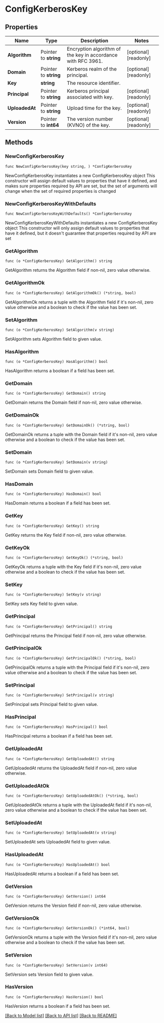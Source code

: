 # ConfigKerberosKey

## Properties

Name | Type | Description | Notes
------------ | ------------- | ------------- | -------------
**Algorithm** | Pointer to **string** | Encryption algorithm of the key in accordance with RFC 3961. | [optional] [readonly] 
**Domain** | Pointer to **string** | Kerberos realm of the principal. | [optional] [readonly] 
**Key** | **string** | The resource identifier. | 
**Principal** | Pointer to **string** | Kerberos principal associated with key. | [optional] [readonly] 
**UploadedAt** | Pointer to **string** | Upload time for the key. | [optional] [readonly] 
**Version** | Pointer to **int64** | The version number (KVNO) of the key. | [optional] [readonly] 

## Methods

### NewConfigKerberosKey

`func NewConfigKerberosKey(key string, ) *ConfigKerberosKey`

NewConfigKerberosKey instantiates a new ConfigKerberosKey object
This constructor will assign default values to properties that have it defined,
and makes sure properties required by API are set, but the set of arguments
will change when the set of required properties is changed

### NewConfigKerberosKeyWithDefaults

`func NewConfigKerberosKeyWithDefaults() *ConfigKerberosKey`

NewConfigKerberosKeyWithDefaults instantiates a new ConfigKerberosKey object
This constructor will only assign default values to properties that have it defined,
but it doesn't guarantee that properties required by API are set

### GetAlgorithm

`func (o *ConfigKerberosKey) GetAlgorithm() string`

GetAlgorithm returns the Algorithm field if non-nil, zero value otherwise.

### GetAlgorithmOk

`func (o *ConfigKerberosKey) GetAlgorithmOk() (*string, bool)`

GetAlgorithmOk returns a tuple with the Algorithm field if it's non-nil, zero value otherwise
and a boolean to check if the value has been set.

### SetAlgorithm

`func (o *ConfigKerberosKey) SetAlgorithm(v string)`

SetAlgorithm sets Algorithm field to given value.

### HasAlgorithm

`func (o *ConfigKerberosKey) HasAlgorithm() bool`

HasAlgorithm returns a boolean if a field has been set.

### GetDomain

`func (o *ConfigKerberosKey) GetDomain() string`

GetDomain returns the Domain field if non-nil, zero value otherwise.

### GetDomainOk

`func (o *ConfigKerberosKey) GetDomainOk() (*string, bool)`

GetDomainOk returns a tuple with the Domain field if it's non-nil, zero value otherwise
and a boolean to check if the value has been set.

### SetDomain

`func (o *ConfigKerberosKey) SetDomain(v string)`

SetDomain sets Domain field to given value.

### HasDomain

`func (o *ConfigKerberosKey) HasDomain() bool`

HasDomain returns a boolean if a field has been set.

### GetKey

`func (o *ConfigKerberosKey) GetKey() string`

GetKey returns the Key field if non-nil, zero value otherwise.

### GetKeyOk

`func (o *ConfigKerberosKey) GetKeyOk() (*string, bool)`

GetKeyOk returns a tuple with the Key field if it's non-nil, zero value otherwise
and a boolean to check if the value has been set.

### SetKey

`func (o *ConfigKerberosKey) SetKey(v string)`

SetKey sets Key field to given value.


### GetPrincipal

`func (o *ConfigKerberosKey) GetPrincipal() string`

GetPrincipal returns the Principal field if non-nil, zero value otherwise.

### GetPrincipalOk

`func (o *ConfigKerberosKey) GetPrincipalOk() (*string, bool)`

GetPrincipalOk returns a tuple with the Principal field if it's non-nil, zero value otherwise
and a boolean to check if the value has been set.

### SetPrincipal

`func (o *ConfigKerberosKey) SetPrincipal(v string)`

SetPrincipal sets Principal field to given value.

### HasPrincipal

`func (o *ConfigKerberosKey) HasPrincipal() bool`

HasPrincipal returns a boolean if a field has been set.

### GetUploadedAt

`func (o *ConfigKerberosKey) GetUploadedAt() string`

GetUploadedAt returns the UploadedAt field if non-nil, zero value otherwise.

### GetUploadedAtOk

`func (o *ConfigKerberosKey) GetUploadedAtOk() (*string, bool)`

GetUploadedAtOk returns a tuple with the UploadedAt field if it's non-nil, zero value otherwise
and a boolean to check if the value has been set.

### SetUploadedAt

`func (o *ConfigKerberosKey) SetUploadedAt(v string)`

SetUploadedAt sets UploadedAt field to given value.

### HasUploadedAt

`func (o *ConfigKerberosKey) HasUploadedAt() bool`

HasUploadedAt returns a boolean if a field has been set.

### GetVersion

`func (o *ConfigKerberosKey) GetVersion() int64`

GetVersion returns the Version field if non-nil, zero value otherwise.

### GetVersionOk

`func (o *ConfigKerberosKey) GetVersionOk() (*int64, bool)`

GetVersionOk returns a tuple with the Version field if it's non-nil, zero value otherwise
and a boolean to check if the value has been set.

### SetVersion

`func (o *ConfigKerberosKey) SetVersion(v int64)`

SetVersion sets Version field to given value.

### HasVersion

`func (o *ConfigKerberosKey) HasVersion() bool`

HasVersion returns a boolean if a field has been set.


[[Back to Model list]](../README.md#documentation-for-models) [[Back to API list]](../README.md#documentation-for-api-endpoints) [[Back to README]](../README.md)


